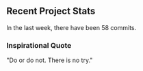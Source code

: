## Recent Project Stats

In the last week, there have been 58 commits.

### Inspirational Quote

"Do or do not. There is no try."

